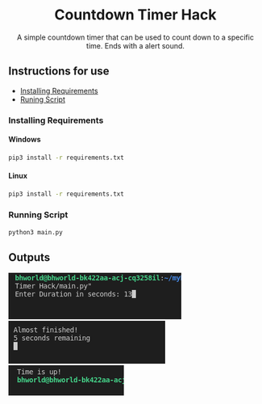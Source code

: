 <div align="center">

# Countdown Timer Hack
A simple countdown timer that can be used to count down to a specific time. Ends with a alert sound.


</div>

## Instructions for use

- [Installing Requirements](#installing-requirements)
- [Runing Script](#runing-script)

### Installing Requirements

#### Windows

```bash
pip3 install -r requirements.txt
```
#### Linux

```bash
pip3 install -r requirements.txt
```

### Running Script

```bash
python3 main.py
```

## Outputs
![output1](assets/images/img1.png)
![output2](assets/images/img2.png)
![output3](assets/images/img3.png)